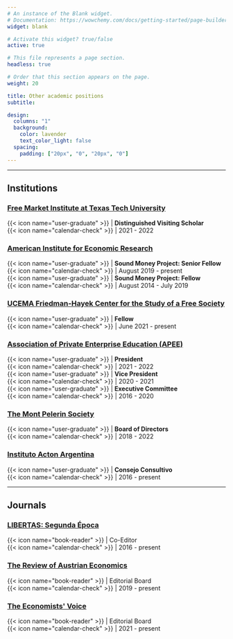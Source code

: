 ```yaml
---
# An instance of the Blank widget.
# Documentation: https://wowchemy.com/docs/getting-started/page-builder/
widget: blank

# Activate this widget? true/false
active: true

# This file represents a page section.
headless: true

# Order that this section appears on the page.
weight: 20

title: Other academic positions
subtitle:

design:
  columns: "1"
  background:
    color: lavender
    text_color_light: false
  spacing:
    padding: ["20px", "0", "20px", "0"]
---
```


---

## Institutions

### [Free Market Institute at Texas Tech University](https://www.depts.ttu.edu/freemarketinstitute/)

{{< icon name="user-graduate"      >}} | **Distinguished Visiting Scholar**  
{{< icon name="calendar-check"     >}} | 2021 - 2022
### [American Institute for Economic Research](https://www.aier.org)

{{< icon name="user-graduate"      >}} | **Sound Money Project: Senior Fellow**  
{{< icon name="calendar-check"     >}} | August 2019 - present  
{{< icon name="user-graduate"      >}} | **Sound Money Project: Fellow**  
{{< icon name="calendar-check"     >}} | August 2014 - July 2019

### [UCEMA Friedman-Hayek Center for the Study of a Free Society](https://ucema.edu.ar/friedman-hayek-center)

{{< icon name="user-graduate"      >}} | **Fellow**  
{{< icon name="calendar-check"     >}} | June 2021 - present

### [Association of Private Enterprise Education (APEE)](https://www.apee.org/)

{{< icon name="user-graduate"      >}} | **President**  
{{< icon name="calendar-check"     >}} | 2021 - 2022  
{{< icon name="user-graduate"      >}} | **Vice President**  
{{< icon name="calendar-check"     >}} | 2020 - 2021  
{{< icon name="user-graduate"      >}} | **Executive Committee**  
{{< icon name="calendar-check"     >}} | 2016 - 2020

### [The Mont Pelerin Society](https://www.montpelerin.org/)

{{< icon name="user-graduate"      >}} | **Board of Directors**  
{{< icon name="calendar-check"     >}} | 2018 - 2022

### [Instituto Acton Argentina](https://institutoacton.org/)

{{< icon name="user-graduate"      >}} | **Consejo Consultivo**  
{{< icon name="calendar-check"     >}} | 2016 - present

---

## Journals

### [**LIBERTAS: Segunda Época**](https://journallibertas.com/)

{{< icon name="book-reader"    >}} | Co-Editor  
{{< icon name="calendar-check" >}} | 2016 - present

### [**The Review of Austrian Economics**](https://www.springer.com/journal/11138)

{{< icon name="book-reader"    >}} | Editorial Board  
{{< icon name="calendar-check" >}} | 2019 - present

### [**The Economists' Voice**](https://www.degruyter.com/view/journals/ev/ev-overview.xml?language=en)

{{< icon name="book-reader"    >}} | Editorial Board  
{{< icon name="calendar-check" >}} | 2021 - present
